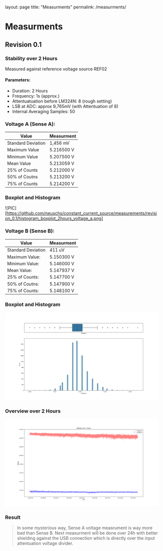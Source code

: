 layout: page
title: "Measurments"
permalink: /measurments/

# Measurments
## Revision 0.1
### Stability over 2 Hours
Measured against reference voltage source REF02

#### Parameters:
- Duration: 2 Hours
- Frequency: 1s (approx.)
- Attentuatuation before LM324N: 8 (rough setting)
- LSB at ADC: approx 9,765mV (with Attentuation of 8)
- Internal Averaging Samples: 50

### Voltage A (Sense A):
| Value | Measurment |
| ------------------| ---------- |
|Standard Deviation| 1,456 mV    |
|Maximum Value|      5.216500 V  |
|Minimum Value|      5.207500 V  |
|Mean Value|         5.213059 V  |
|25% of Counts|      5.212000 V  |
|50% of Coutns|      5.213200 V  |
|75% of Counts|      5.214200 V  |

### Boxplot and Histogram
![PIC][https://github.com/neuschs/constant_current_source/measurements/revision_0.1/histogram_boxplot_2hours_voltage_a.png]

### Voltage B (Sense B):
| Value | Measurment |
| ------------------| ----------  |
|Standard Deviation| 411 uV       |
|Maximum Value:    |  5.150300 V  |
|Minimum Value:    |  5.146000 V  |
|Mean Value:       |  5.147937 V  |
|25% of Counts:    |  5.147700 V  |
|50% of Coutns:    |  5.147900 V  |
|75% of Counts:    |  5.148100 V  |

### Boxplot and Histogram
<img src="https://github.com/neuschs/constant_current_source/blob/a88873cc67e3661d0b1c5b813ab2be71ae3ae689/measurements/revision_0.1/histogram_boxplot_2hours_voltage_b.png" alt="hi" class="inline"/>

### Overview over 2 Hours
<img src="../measurements/revision_0.1/stability_over_2hours.png" alt="hi" class="inline"/>

### Result
> In some mysterious way, Sense A voltage measrument is way more bad than Sense B. Next measurment will be done over 24h with better shielding against the USB connection which is directly over the input attentuation voltage divider.


